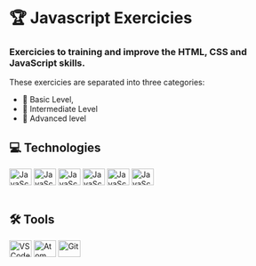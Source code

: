 # 🏆 Javascript Exercicies
### Exercicies to training and improve the HTML, CSS and JavaScript skills. 
These exercicies are separated into three categories:

 - 🥇 Basic Level,
 - 🥈 Intermediate Level
 - 🏅 Advanced level



## 💻 Technologies
<div style="display: inline_block">
  <img align="center" alt="JavaScript" height="30" width="40" src="https://cdn.jsdelivr.net/gh/devicons/devicon/icons/html5/html5-original.svg" />
  <img align="center" alt="JavaScript" height="30" width="40" src="https://cdn.jsdelivr.net/gh/devicons/devicon/icons/css3/css3-original.svg" />
  <img align="center" alt="JavaScript" height="30" width="40" src="https://cdn.jsdelivr.net/gh/devicons/devicon/icons/javascript/javascript-original.svg" />
  <img align="center" alt="JavaScript" height="30" width="40" src="https://cdn.jsdelivr.net/gh/devicons/devicon/icons/nodejs/nodejs-original.svg" />
  <img align="center" alt="JavaScript" height="30" width="40" src="https://cdn.jsdelivr.net/gh/devicons/devicon/icons/vuejs/vuejs-original.svg" />
  <img align="center" alt="JavaScript" height="30" width="40" src="https://cdn.jsdelivr.net/gh/devicons/devicon/icons/electron/electron-original.svg" />
</div><br>

## 🛠 Tools
<div style="display: inline_block">
  <img align="center" alt="VSCode" height="30" width="40" src="https://cdn.jsdelivr.net/gh/devicons/devicon/icons/vscode/vscode-original.svg" />
  <img align="center" alt="Atom" height="30" width="40" src="https://cdn.jsdelivr.net/gh/devicons/devicon/icons/atom/atom-original.svg" />
  <img align="center" alt="Git" height="30" width="40" src="https://cdn.jsdelivr.net/gh/devicons/devicon/icons/git/git-original.svg" />
</div><br>
